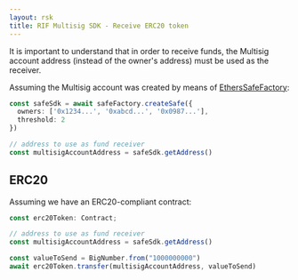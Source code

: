 ```yaml
---
layout: rsk
title: RIF Multisig SDK - Receive ERC20 token
---
```


It is important to understand that in order to receive funds, the Multisig account address (instead of the owner's address) must be used as the receiver.

Assuming the Multisig account was created by means of [EthersSafeFactory](/rif/multisig/sdk/creation):

```ts
const safeSdk = await safeFactory.createSafe({
  owners: ['0x1234...', '0xabcd...', '0x0987...'],
  threshold: 2
})

// address to use as fund receiver
const multisigAccountAddress = safeSdk.getAddress()
```

## ERC20

Assuming we have an ERC20-compliant contract:

```ts
const erc20Token: Contract;
```

```ts
// address to use as fund receiver
const multisigAccountAddress = safeSdk.getAddress()

const valueToSend = BigNumber.from("1000000000")
await erc20Token.transfer(multisigAccountAddress, valueToSend)
```